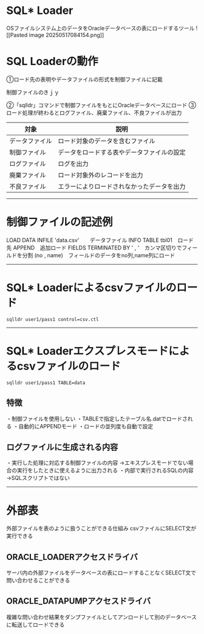 # SQL* Loader
OSファイルシステム上のデータをOracleデータベースの表にロードするツール
![[Pasted image 20250517084154.png]]
# SQL Loaderの動作

①ロード先の表明やデータファイルの形式を制御ファイルに記載

制御ファイルのきｊｙ

②「sqlldr」コマンドで制御ファイルをもとにOracleデータベースにロード
③ロード処理が終わるとログファイル、廃棄ファイル、不良ファイルが出力

| 対象      | 説明                    |
| ------- | --------------------- |
| データファイル | ロード対象のデータを含むファイル      |
| 制御ファイル  | データをロードする表やデータファイルの設定 |
| ログファイル  | ログを出力                 |
| 廃棄ファイル  | ロード対象外のレコードを出力        |
| 不良ファイル  | エラーによりロードされなかったデータを出力 |

---
# 制御ファイルの記述例

LOAD DATA
INFILE 'data.csv'　　データファイル
INFO TABLE tbl01　ロード先
APPEND　追加ロード
FIELDS TERMINATED BY ' , '　カンマ区切りでフィールドを分割
(no , name)　フィールドのデータをno列,name列にロード

---
# SQL* Loaderによるcsvファイルのロード

`sqlldr user1/pass1 control=csv.ctl`

---
# SQL* Loaderエクスプレスモードによるcsvファイルのロード

`sqlldr user1/pass1 TABLE=data`
## 特徴

・制御ファイルを使用しない
・TABLEで指定したテーブル名.datでロードされる
・自動的にAPPENDモード
・ロードの並列度も自動で設定

## ログファイルに生成される内容

・実行した処理に対応する制御ファイルの内容
→エキスプレスモードでない場合の実行をしたときに使えるように出力される
・内部で実行されるSQLの内容
→SQLスクリプトではない

---
# 外部表

外部ファイルを表のように扱うことができる仕組み
csvファイルにSELECT文が実行できる
## ORACLE_LOADERアクセスドライバ

サーバ内の外部ファイルをデータベースの表にロードすることなくSELECT文で問い合わせることができる

## ORACLE_DATAPUMPアクセスドライバ

複雑な問い合わせ結果をダンプファイルとしてアンロードして別のデータベースに転送してロードできる